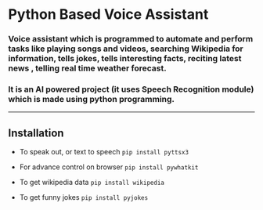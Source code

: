 
# Python Based Voice Assistant</h1>

### Voice assistant which is programmed to automate and perform tasks like playing songs and videos, searching Wikipedia for information, tells jokes, tells interesting facts, reciting latest news , telling real time weather forecast.
### It is an AI powered project (it uses Speech Recognition module) which is made using python programming.

------------
## Installation
- To speak out, or text to speech
`pip install pyttsx3`

- For advance control on browser
`pip install pywhatkit`

- To get wikipedia data
`pip install wikipedia`

- To get funny jokes
`pip install pyjokes`

